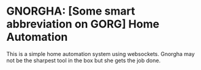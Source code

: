 # GNORGHA: [Some smart abbreviation on GORG] Home Automation

This is a simple home automation system using websockets. Gnorgha may not be the
sharpest tool in the box but she gets the job done.


